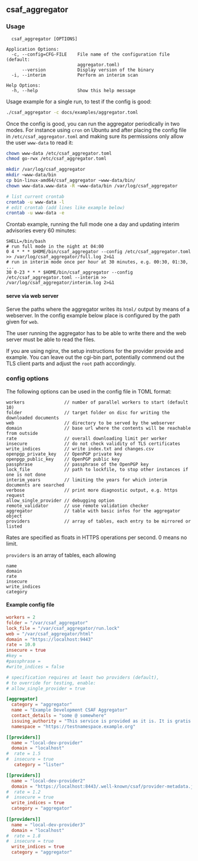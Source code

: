 ## csaf_aggregator

### Usage

```
  csaf_aggregator [OPTIONS]

Application Options:
  -c, --config=CFG-FILE    File name of the configuration file (default:
                           aggregator.toml)
      --version            Display version of the binary
  -i, --interim            Perform an interim scan

Help Options:
  -h, --help               Show this help message
```

Usage example for a single run, to test if the config is good:
```bash
./csaf_aggregator -c docs/examples/aggregator.toml
```

Once the config is good, you can run the aggregator periodically
in two modes. For instance using `cron` on Ubuntu and after placing
the config file in `/etc/csaf_aggregator.toml` and making sure
its permissions only allow the user `www-data` to read it:

```bash
chown www-data /etc/csaf_aggregator.toml
chmod go-rwx /etc/csaf_aggregator.toml

mkdir /var/log/csaf_aggregator
mkdir ~www-data/bin
cp bin-linux-amd64/csaf_aggregator ~www-data/bin/
chown www-data.www-data -R ~www-data/bin /var/log/csaf_aggregator

# list current crontab
crontab -u www-data -l
# edit crontab (add lines like example below)
crontab -u www-data -e
```

Crontab example, running the full mode one a day and updating
interim advisories every 60 minutes:

```crontab
SHELL=/bin/bash
# run full mode in the night at 04:00
0 4 * * * $HOME/bin/csaf_aggregator --config /etc/csaf_aggregator.toml >> /var/log/csaf_aggregator/full.log 2>&1
# run in interim mode once per hour at 30 minutes, e.g. 00:30, 01:30, ...
30 0-23 * * * $HOME/bin/csaf_aggregator --config /etc/csaf_aggregator.toml --interim >> /var/log/csaf_aggregator/interim.log 2>&1
```


#### serve via web server

Serve the paths where the aggregator writes its `html/` output
by means of a webserver.
In the config example below place is configured by the path given for `web`.

The user running the aggregator has to be able to write there
and the web server must be able to read the files.

If you are using nginx, the setup instructions for the provider provide
and example. You can leave out the cgi-bin part,
potentially commend out the TLS client parts and
adjust the `root` path accordingly.


### config options

The following options can be used in the config file in TOML format:

```
workers               // number of parallel workers to start (default 10)
folder                // target folder on disc for writing the downloaded documents
web                   // directory to be served by the webserver
domain                // base url where the contents will be reachable from outside
rate                  // overall downloading limit per worker
insecure              // do not check validity of TLS certificates
write_indices         // write index.txt and changes.csv
openpgp_private_key   // OpenPGP private key
openpgp_public_key    // OpenPGP public key
passphrase            // passphrase of the OpenPGP key
lock_file             // path to lockfile, to stop other instances if one is not done
interim_years         // limiting the years for which interim documents are searched
verbose               // print more diagnostic output, e.g. https request
allow_single_provider // debugging option
remote_validator      // use remote validation checker
aggregator            // table with basic infos for the aggregator object
providers             // array of tables, each entry to be mirrored or listed
```

Rates are specified as floats in HTTPS operations per second.
0 means no limit.

`providers` is an array of tables, each allowing
```
name
domain
rate
insecure
write_indices
category
```

#### Example config file
<!-- MARKDOWN-AUTO-DOCS:START (CODE:src=../docs/examples/aggregator.toml) -->
<!-- The below code snippet is automatically added from ../docs/examples/aggregator.toml -->
```toml
workers = 2
folder = "/var/csaf_aggregator"
lock_file = "/var/csaf_aggregator/run.lock"
web = "/var/csaf_aggregator/html"
domain = "https://localhost:9443"
rate = 10.0
insecure = true
#key =
#passphrase =
#write_indices = false

# specification requires at least two providers (default),
# to override for testing, enable:
# allow_single_provider = true

[aggregator]
  category = "aggregator"
  name = "Example Development CSAF Aggregator"
  contact_details = "some @ somewhere"
  issuing_authority = "This service is provided as it is. It is gratis for everybody."
  namespace = "https://testnamespace.example.org"

[[providers]]
  name = "local-dev-provider"
  domain = "localhost"
#  rate = 1.5
#  insecure = true
   category = "lister"

[[providers]]
  name = "local-dev-provider2"
  domain = "https://localhost:8443/.well-known/csaf/provider-metadata.json"
#  rate = 1.2
#  insecure = true
  write_indices = true
  category = "aggregator"
  
[[providers]]
  name = "local-dev-provider3"
  domain = "localhost"
#  rate = 1.8
#  insecure = true
  write_indices = true
  category = "aggregator"
```
<!-- MARKDOWN-AUTO-DOCS:END -->
